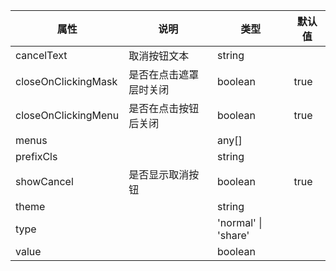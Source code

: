 属性 | 说明 | 类型 | 默认值 
------ | ------ | ------ | ---
cancelText|取消按钮文本|string|
closeOnClickingMask|是否在点击遮罩层时关闭|boolean|true
closeOnClickingMenu|是否在点击按钮后关闭|boolean|true
menus||any[]|
prefixCls||string|
showCancel|是否显示取消按钮|boolean|true
theme||string|
type||'normal' \| 'share'|
value||boolean|